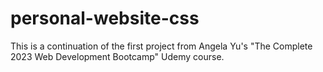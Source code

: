 # personal-website-css
This is a continuation of the first project from Angela Yu's "The Complete 2023 Web Development Bootcamp" Udemy course.
